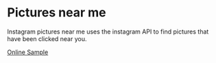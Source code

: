 Pictures near me
================

Instagram pictures near me uses the instagram API to find pictures that have been clicked near you.

[Online Sample](https://vivekjishtu.github.io/picturesnearme/)
